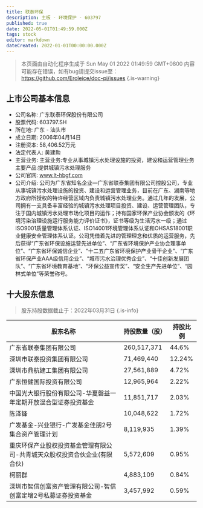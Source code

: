 ```yaml
---
title: 联泰环保
description: 主板 - 环境保护 - 603797
published: true
date: 2022-05-01T01:49:59.000Z
tags: stock
editor: markdown
dateCreated: 2022-01-01T00:00:00.000Z
---
```


> 本页面由自动化程序生成于 Sun May 01 2022 01:49:59 GMT+0800
> 内容可能存在错误，如有bug请提交issue至：https://github.com/Eroleice/doc-pi/issues
{.is-warning}

## 上市公司基本信息
- 公司名称: 广东联泰环保股份有限公司
- 股票代码: 603797.SH
- 所在地: 广东 - 汕头市
- 成立日期: 2006年04月14日
- 注册资本: 58,406.52万元
- 法定代表人: 黄建勲
- 主营业务: 主营业务:专业从事城镇污水处理设施的投资，建设和运营管理业务主要产品:提供城镇污水处理服务
- 公司官网: www.lt-hbgf.com
- 公司介绍: 公司为广东省知名企业—广东省联泰集团有限公司控股公司，专业从事城镇污水处理设施的投资、建设和运营管理业务，目前在广东、湖南等地方政府所授权的特许经营区域内负责城镇污水处理业务。通过几年的发展，公司拥有一支具备丰富经验的城镇污水处理项目投资、建设、运营管理团队，专注于国内城镇污水处理市场化项目的运作；持有国家环保产业协会颁发的《环境污染治理设施运行服务能力评价证书》，证书等级为生活污水一级；通过ISO9001质量管理体系认证、ISO14001环境管理体系认证和OHSAS18001职业健康安全管理体系认证。公司凭借着先进的管理理念和优质的运营服务，先后获得“广东省环保设施运营先进单位”、“广东省环境保护产业协会理事单位”、“广东省环保诚信企业”、“十二五广东省环境保护产业骨干企业”、“广东省环保产业AAA级信用企业”、“城市污水治理优秀企业”、“十佳创新发展团队”、“广东省环境教育基地”、“环保公益宣传奖”、“安全生产先进单位”、“园林式单位”等荣誉称号。


## 十大股东信息
> 股东持股数据截止于：2022年03月31日
{.is-info}

| 股东名称 | 持股数量（股） | 持股比例 |
| --- | --- | --- |
| 广东省联泰集团有限公司 | 260,517,371 | 44.6% |
| 深圳市联泰投资集团有限公司 | 71,469,440 | 12.24% |
| 深圳市鼎航建工集团有限公司 | 27,561,889 | 4.72% |
| 广东恒健国际投资有限公司 | 12,965,964 | 2.22% |
| 中国光大银行股份有限公司-华夏磐益一年定期开放混合型证券投资基金 | 11,851,717 | 2.03% |
| 陈泽锋 | 10,048,622 | 1.72% |
| 广发基金-兴业银行-广发基金佳朋2号集合资产管理计划 | 8,119,935 | 1.39% |
| 重庆环保产业股权投资基金管理有限公司-共青城天众股权投资合伙企业(有限合伙) | 5,572,609 | 0.95% |
| 柯丽群 | 4,883,109 | 0.84% |
| 深圳市智信创富资产管理有限公司-智信创富定增2号私募证券投资基金 | 3,457,992 | 0.59% |




